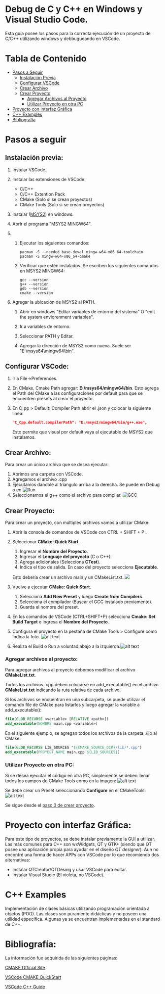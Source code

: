 # Debug de C y C++ en Windows y Visual Studio Code.
Esta guía posee los pasos para la correcta ejecución de un proyecto de C/C++ utilizando windows y debbugueando en VSCode.

# Tabla de Contenido
- [Pasos a Seguir](#pasos-a-seguir)
	- [Instalación Previa](#instalación-previa)
	- [Configurar VSCode](#configurar-vscode)
	- [Crear Archivo](#crear-archivo)
	- [Crear Proyecto](#crear-proyecto)
		- [Agregar Archivos al Proyecto](#agregar-archivos-al-proyecto)
		- [Utilizar Proyecto en otra PC](#utilizar-proyecto-en-otra-pc)
- [Proyecto con interfaz Gráfica](#proyecto-con-interfaz-gráfica)
- [C++ Examples](#c-examples)
- [Bibliografía](#bibliografía)

# Pasos a seguir
## Instalación previa:

1. Instalar VSCode.
2. Instalar las extensiones de VSCode:
	- C/C++
	- C/C++ Extention Pack
	- CMake (Solo si se crean proyectos)
	- CMake Tools (Solo si se crean proyectos)

3. Instalar ([MSYS2](https://www.msys2.org/)) en windows. 
4. Abrir el programa "MSYS2 MINGW64".
5. 
	1. 	Ejecutar los siguientes comandos:
		```MSYS2
		pacman -S --needed base-devel mingw-w64-x86_64-toolchain
		pacman -S mingw-w64-x86_64-cmake
		```
	2. 	Verificar que estén instalados. Se escriben los siguientes comandos en MSYS2 MINGW64:

		```MSYS2
		gcc --version
		g++ --version
		gdb --version
		cmake --version
		```

6.  Agregar la ubicación de MSYS2 al PATH.
	1. 	Abrir en windows "Editar variables de entorno del sistema" O "edit the system enviorenment variables".

	2. 	Ir a variables de entorno.

	3.	Seleccionar PATH y Editar.

	4.	Agregar la dirección de MSYS2 como nueva. Suele ser "E:\msys64\mingw64\bin".

## Configurar VSCode:
1. 	Ir a File->Preferences.
2. 	En CMake. Cmake Path agregar: **E:/msys64/mingw64/bin**.
	Esto agrega el Path del CMake a las configuraciones por default para que se encuentren presets al crear el proyecto.

3. 	En C_pp > Default: Compiler Path abrir el .json y colocar la siguiente linea:
	```json
	"C_Cpp.default.compilerPath": "E:/msys2/mingw64/bin/g++.exe",
	```
	Esto permite que visual por default vaya al ejecutable de MSYS2 que instalamos.

## Crear Archivo:
Para crear un único archivo que se desea ejecutar:
1. Abrimos una carpeta con VSCode.
2. Agregamos el archivo .cpp
3. Ejecutamos dandole al triangulo arriba a la derecha. Se puede en Debug o en ![Run](https://code.visualstudio.com/assets/docs/cpp/playbutton/run-play-button.png)
4. Seleccionamos el g++ como el archivo para compilar.
![GCC](https://code.visualstudio.com/assets/docs/cpp/playbutton/select-gcc-compiler.png)

## Crear Proyecto:
Para crear un proyecto, con múltiples archivos vamos a utilizar CMake:
1. Abrir la consola de comandos de VSCode con CTRL + SHIFT + P .

2. Seleccionar **CMake: Quick Start**.
	1. Ingresar el **Nombre del Proyecto**.
	2. Ingresar el **Lenguaje del proyecto** (C o C++).
	3. Agrega adicionales (Selecciona **CTest**).
	4. Indica el tipo de salida. En caso del proyecto selecciona **Ejecutable**.

	Esto debería crear un archivo main y un CMakeList.txt.
	![](https://code.visualstudio.com/assets/docs/cpp/cpp/cmake-quickstart-projcontents.png)

3. Vuelve a ejecutar **CMake: Quick Start**.
	1. Selecciona **Add New Preset** y luego **Create from Compilers**.
	2. Selecciona el compilador (Buscar el GCC instalado previamente).
	3. Guarda el nombre del preset.

4. En los comandos de VSCode (CTRL+SHIFT+P) selecciona **Cmake: Set Build Target** e ingresa el **Nombre del Proyecto**.

5. Configura el proyecto en la pestaña de CMake Tools > Configure como indica la foto.
![alt text](/image.PNG)

6. Realiza el Build o Run a voluntad abajo a la izquierda.![alt text](image-4.png)

### Agregar archivos al proyecto:
Para agregar archivos al proyecto debemos modificar el archivo **CMakeList.txt**.

Todos los archivos .cpp deben colocarse en add_executable() en el archivo **CMakeList.txt** indicando la ruta relativa de cada archivo.

Si los archivos se encuentran en una subcarpeta, se puede utilizar el comando file de CMake para listarlos y luego agregar la variable a add_executable():
```CMake
file(GLOB_RECURSE <variable> [RELATIVE <path>])
add_executable(NOMBRE main.cpp <variable>)
```

En el siguiente ejemplo, se agregan todos los archivos de la carpeta ./lib al CMake:
```CMake
file(GLOB_RECURSE LIB_SOURCES "${CMAKE_SOURCE_DIR}/lib/*.cpp")
add_executable(PROYECT_NAME main.cpp ${LIB_SOURCES})
```

### Utilizar Proyecto en otra PC:
Si se desea ejecutar el código en otra PC, simplemente se deben llenar todos los campos de CMake Tools como en la imagen:
![alt text](/image.PNG) 

Se debe crear un Preset seleccionando **Configure** en el CMakeTools:
![alt text](/image1.PNG)

Se sigue desde el [paso 3 de crear proyecto](#crear-proyecto). 

# Proyecto con interfaz Gráfica:
Para este tipo de proyectos, se debe instalar previamente la GUI a utilizar. Las más comunes para C++ son wxWidgets, QT y GTK+ (siendo que QT posee una aplicación propia para ayudar en el diseño *QT designer*). 
Aun no encontré una forma de hacer APPs con VSCode por lo que recomiendo dos alternativas:
- Instalar QTCreator/QTDesing y usar VSCode para editar.
- Instalar Visual Studio (El violeta, no VSCode).

# C++ Examples
Implementación de clases básicas utilizando programación orientada a objetos (POO). 
Las clases son puramente didácticas y no poseen una utilidad específica. 
Algunas ya se encuentran implementadas en el standard de C++.

# Bibliografía:
La información fue adquirida de las siguientes páginas:

[CMAKE Official Site](https://cmake.org/)

[VSCode CMAKE QuickStart](https://code.visualstudio.com/docs/cpp/cmake-quickstart)

[VSCode C++ Guide](https://code.visualstudio.com/docs/cpp/config-mingw)






